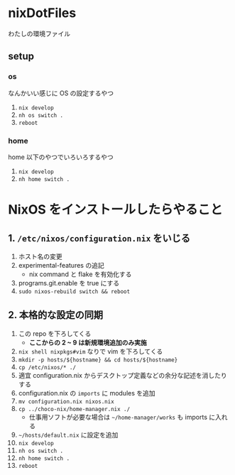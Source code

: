 # nixDotFiles

わたしの環境ファイル

## setup

### os

なんかいい感じに OS の設定するやつ

1. `nix develop`
2. `nh os switch .`
3. `reboot`

### home

home 以下のやつでいろいろするやつ

1. `nix develop`
2. `nh home switch .`

# NixOS をインストールしたらやること

## 1. `/etc/nixos/configuration.nix` をいじる

1. ホスト名の変更
2. experimental-features の追記
    - nix command と flake を有効化する 
3. programs.git.enable を true にする
4. `sudo nixos-rebuild switch && reboot`

## 2. 本格的な設定の同期

1. この repo を下ろしてくる
    - **ここからの 2 ~ 9 は新規環境追加のみ実施**
2. `nix shell nixpkgs#vim` なりで vim を下ろしてくる
3. `mkdir -p hosts/${hostname} && cd hosts/${hostname}`
4. `cp /etc/nixos/* ./`
5. 適宜 configuration.nix からデスクトップ定義などの余分な記述を消したりする
6. configuration.nix の `imports` に modules を追加
7. `mv configuration.nix nixos.nix`
8. `cp ../choco-nix/home-manager.nix ./`
    - 仕事用ソフトが必要な場合は `~/home-manager/works` も imports に入れる
9. `~/hosts/default.nix` に設定を追加
10. `nix develop`
11. `nh os switch .`
12. `nh home switch .`
13. `reboot`

